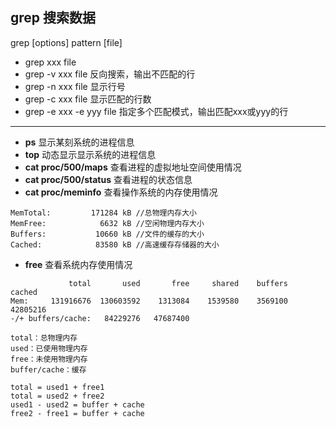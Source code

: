 ## grep 搜索数据

grep [options] pattern [file]

- grep xxx file
- grep -v xxx file 反向搜索，输出不匹配的行
- grep -n xxx file 显示行号
- grep -c xxx file 显示匹配的行数
- grep -e xxx -e yyy file 指定多个匹配模式，输出匹配xxx或yyy的行



---

* **ps** 显示某刻系统的进程信息
* **top** 动态显示显示系统的进程信息  
* **cat proc/500/maps** 查看进程的虚拟地址空间使用情况
* **cat proc/500/status** 查看进程的状态信息
* **cat proc/meminfo** 查看操作系统的内存使用情况

```
MemTotal:         171284 kB	//总物理内存大小
MemFree:            6632 kB	//空闲物理内存大小
Buffers:           10660 kB //文件的缓存的大小
Cached:            83580 kB //高速缓存存储器的大小
```
* **free** 查看系统内存使用情况
```
             total       used       free     shared    buffers     cached
Mem:     131916676  130603592    1313084    1539580    3569100   42805216
-/+ buffers/cache:   84229276   47687400

total：总物理内存
used：已使用物理内存
free：未使用物理内存
buffer/cache：缓存

total = used1 + free1
total = used2 + free2
used1 - used2 = buffer + cache
free2 - free1 = buffer + cache
```